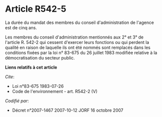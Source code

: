 # Article R542-5

La durée du mandat des membres du conseil d'administration de l'agence est de cinq ans.

Les membres du conseil d'administration mentionnés aux 2° et 3° de l'article R. 542-2 qui cessent d'exercer leurs fonctions
ou qui perdent la qualité en raison de laquelle ils ont été nommés sont remplacés dans les conditions fixées par la loi n°
83-675 du 26 juillet 1983 modifiée relative à la démocratisation du secteur public.

**Liens relatifs à cet article**

_Cite_:

  - Loi n°83-675 1983-07-26
  - Code de l'environnement - art. R542-2 (V)

_Codifié par_:

  - Décret n°2007-1467 2007-10-12 JORF 16 octobre 2007
